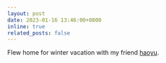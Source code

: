 ```yaml
---
layout: post
date: 2023-01-16 13:46:00+0800
inline: true
related_posts: false
---
```


Flew home for winter vacation with my friend [haoyu](https://haoyuzhen.com/).
